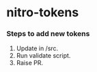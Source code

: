 # nitro-tokens


### Steps to add new tokens
1. Update in /src.
2. Run validate script.
3. Raise PR.